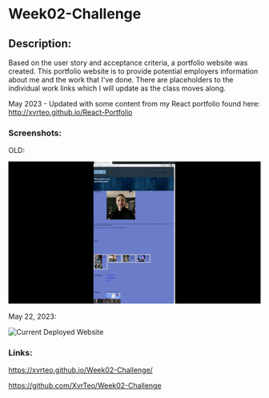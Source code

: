 # Week02-Challenge

## Description:

Based on the user story and acceptance criteria, a portfolio website was created. This portfolio website is to provide potential employers information about me and the work that I've done. There are placeholders to the individual work links which I will update as the class moves along.

May 2023 - Updated with some content from my React portfolio found here: http://xvrteo.github.io/React-Portfolio

### Screenshots:

OLD:

![Old Deployed Website](./assets/images/demo1.gif)

May 22, 2023:

![Current Deployed Website](./assets/images/demo2.gif)

### Links:

https://xvrteo.github.io/Week02-Challenge/

https://github.com/XvrTeo/Week02-Challenge
